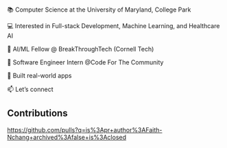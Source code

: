 📚 Computer Science at the University of Maryland, College Park

💻 Interested in Full-stack Development, Machine Learning, and Healthcare AI

🤖 AI/ML Fellow @ BreakThroughTech (Cornell Tech)

🤖 Software Engineer Intern @Code For The Community

🚀 Built real-world apps 

📫 Let’s connect 

## Contributions
https://github.com/pulls?q=is%3Apr+author%3AFaith-Nchang+archived%3Afalse+is%3Aclosed

